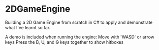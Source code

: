 # 2DGameEngine
Building a 2D Game Engine from scratch in C# to apply and demonstrate what I've learnt so far.

A demo is included when running the engine:
Move with 'WASD' or arrow keys
Press the B, U, and G keys together to show hitboxes
